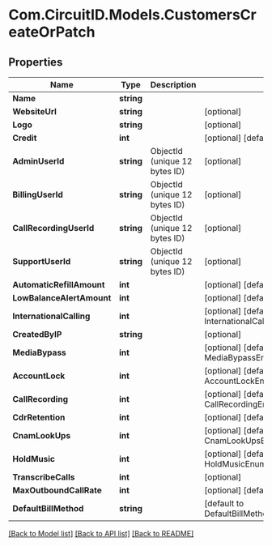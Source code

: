 
# Com.CircuitID.Models.CustomersCreateOrPatch

## Properties

Name | Type | Description | Notes
------------ | ------------- | ------------- | -------------
**Name** | **string** |  | 
**WebsiteUrl** | **string** |  | [optional] 
**Logo** | **string** |  | [optional] 
**Credit** | **int** |  | [optional] [default to 0]
**AdminUserId** | **string** | ObjectId (unique 12 bytes ID) | [optional] 
**BillingUserId** | **string** | ObjectId (unique 12 bytes ID) | [optional] 
**CallRecordingUserId** | **string** | ObjectId (unique 12 bytes ID) | [optional] 
**SupportUserId** | **string** | ObjectId (unique 12 bytes ID) | [optional] 
**AutomaticRefillAmount** | **int** |  | [optional] [default to 0]
**LowBalanceAlertAmount** | **int** |  | [optional] [default to 0]
**InternationalCalling** | **int** |  | [optional] [default to InternationalCallingEnum.NUMBER_0]
**CreatedByIP** | **string** |  | [optional] 
**MediaBypass** | **int** |  | [optional] [default to MediaBypassEnum.NUMBER_0]
**AccountLock** | **int** |  | [optional] [default to AccountLockEnum.NUMBER_1]
**CallRecording** | **int** |  | [optional] [default to CallRecordingEnum.NUMBER_0]
**CdrRetention** | **int** |  | [optional] [default to 12]
**CnamLookUps** | **int** |  | [optional] [default to CnamLookUpsEnum.NUMBER_0]
**HoldMusic** | **int** |  | [optional] [default to HoldMusicEnum.NUMBER_0]
**TranscribeCalls** | **int** |  | [optional] 
**MaxOutboundCallRate** | **int** |  | [optional] [default to 1]
**DefaultBillMethod** | **string** |  | [default to DefaultBillMethodEnum.Credit]

[[Back to Model list]](../README.md#documentation-for-models)
[[Back to API list]](../README.md#documentation-for-api-endpoints)
[[Back to README]](../README.md)

